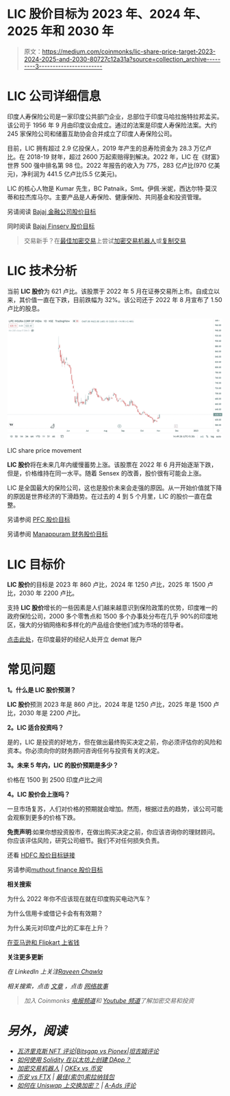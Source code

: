 # LIC 股价目标为 2023 年、2024 年、2025 年和 2030 年

> 原文：<https://medium.com/coinmonks/lic-share-price-target-2023-2024-2025-and-2030-80727c12a31a?source=collection_archive---------3----------------------->

# LIC 公司详细信息

印度人寿保险公司是一家印度公共部门企业，总部位于印度马哈拉施特拉邦孟买。该公司于 1956 年 9 月由印度议会成立。通过的法案是印度人寿保险法案。大约 245 家保险公司和储蓄互助协会合并成立了印度人寿保险公司。

目前，LIC 拥有超过 2.9 亿投保人，2019 年产生的总寿险资金为 28.3 万亿卢比。在 2018-19 财年，超过 2600 万起索赔得到解决。2022 年，LIC 在《财富》世界 500 强中排名第 98 位。2022 年报告的收入为 775，283 亿卢比(970 亿美元)，净利润为 441.5 亿卢比(5.5 亿美元)。

LIC 的核心人物是 Kumar 先生，BC Patnaik，Smt。伊佩·米妮，西达尔特·莫汉蒂和拉杰库马尔。主要产品是人寿保险、健康保险、共同基金和投资管理。

另请阅读 [Bajaj 金融公司股价目标](https://updatedgeek.com/bajaj-finance-share-price-and-target/)

同时阅读 [Bajaj Finserv 股价目标](https://updatedgeek.com/bajaj-finserv-share-price-and-target/)

> 交易新手？在[最佳加密交易](/coinmonks/crypto-exchange-dd2f9d6f3769)上尝试[加密交易机器人](/coinmonks/crypto-trading-bot-c2ffce8acb2a)或[复制交易](/coinmonks/top-10-crypto-copy-trading-platforms-for-beginners-d0c37c7d698c)

# LIC 技术分析

当前 **LIC 股价**为 621 卢比。该股票于 2022 年 5 月在证券交易所上市。自成立以来，其价值一直在下跌，目前跌幅为 32%。该公司还于 2022 年 8 月宣布了 1.50 卢比的股息。

![](img/56323c367ff051a891d3e954e03bda60.png)

LIC share price movement

**LIC 股价**将在未来几年内缓慢蓄势上涨。该股票在 2022 年 6 月开始逐渐下跌，但是，价格维持在同一水平。随着 Sensex 的改善，股价很有可能会上涨。

LIC 是全国最大的保险公司，这也是股价未来会走强的原因。从一开始价值就下降的原因是世界经济的下滑趋势。在过去的 4 到 5 个月里，LIC 的股价一直在盘整。

另请参阅 [PFC 股价目标](https://updatedgeek.com/power-finance-corporation-share-price-target/)

另请参阅 [Manappuram 财务股价目标](https://updatedgeek.com/manappuram-finance-limited-share-price-target/)

# LIC 目标价

**LIC 股价**的目标是 2023 年 860 卢比，2024 年 1250 卢比，2025 年 1500 卢比，2030 年 2200 卢比。

支持 **LIC 股价**增长的一些因素是人们越来越意识到保险政策的优势，印度唯一的政府保险公司，2000 多个零售点和 1500 多个办事处分布在几乎 90%的印度地区，强大的分销网络和多样化的产品组合使他们成为市场的领导者。

[点击此处](https://link.upstox.com/DQT7YCUH7irWFzFM6)，在印度最好的经纪人处开立 demat 账户

# 常见问题

**1。什么是 LIC 股价预测？**

**LIC 股价**预测 2023 年是 860 卢比，2024 年是 1250 卢比，2025 年是 1500 卢比，2030 年是 2200 卢比。

**2。LIC 适合投资吗？**

是的，LIC 是投资的好地方，但在做出最终购买决定之前，你必须评估你的风险和资本。你必须向你的财务顾问咨询任何与投资有关的决定。

**3。未来 5 年内，LIC 的股价预期是多少？**

价格在 1500 到 2500 印度卢比之间

**4。LIC 股价会上涨吗？**

一旦市场复苏，人们对价格的预期就会增加。然而，根据过去的趋势，该公司可能会观察到更多的价格下跌。

**免责声明**:如果你想投资股市，在做出购买决定之前，你应该咨询你的理财顾问。你应该评估风险，研究公司细节。我们不对任何损失负责。

还看 [HDFC 股价目标链接](https://updatedgeek.com/hdfc-ltd-share-price-target/)

另请参阅[muthout finance 股价目标](https://updatedgeek.com/muthoot-finance-share-price-target/)

**相关搜索**

为什么 2022 年你不应该现在就在印度购买电动汽车？

为什么信用卡或借记卡会有有效期？

为什么美元对印度卢比的汇率在上升？

[在亚马逊和 Flipkart 上省钱](https://updatedgeek.com/save-money-amazon-and-flipkart/)

**关注更多更新**

*在 LinkedIn 上关注*[*Raveen Chawla*](https://www.linkedin.com/in/raveen-chawla-02b3017b)

**相关搜索，点击* [*文章*](https://updatedgeek.com/) *，点击* [*网络故事*](https://updatedgeek.com/web-story-sitemap.xml)*

> *加入 Coinmonks [电报频道](https://t.me/coincodecap)和 [Youtube 频道](https://www.youtube.com/c/coinmonks/videos)了解加密交易和投资*

# *另外，阅读*

*   *[瓦济里克斯 NFT 评论](https://coincodecap.com/wazirx-nft-review)|[Bitsgap vs Pionex](https://coincodecap.com/bitsgap-vs-pionex)|[坦吉姆评论](https://coincodecap.com/tangem-wallet-review)*
*   *[如何使用 Solidity 在以太坊上创建 DApp？](https://coincodecap.com/create-a-dapp-on-ethereum-using-solidity)*
*   *[加密交易机器人](/coinmonks/crypto-trading-bot-c2ffce8acb2a) | [OKEx vs 币安](https://coincodecap.com/okex-vs-binance)*
*   *[币安 vs FTX](https://coincodecap.com/binance-vs-ftx) | [最佳(索尔)索拉纳钱包](https://coincodecap.com/solana-wallets)*
*   *[如何在 Uniswap 上交换加密？](https://coincodecap.com/swap-crypto-on-uniswap) | [A-Ads 评论](https://coincodecap.com/a-ads-review)*